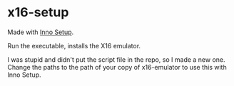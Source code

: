 # x16-setup
 
Made with [Inno Setup](http://jrsoftware.org/isinfo.php).

Run the executable, installs the X16 emulator.

I was stupid and didn't put the script file in the repo, so I made a new one. Change the paths to the path of your copy of x16-emulator to use this with Inno Setup.
